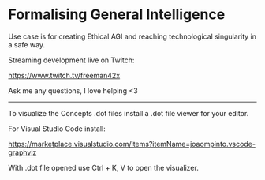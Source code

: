 # Formalising General Intelligence

Use case is for creating Ethical AGI and reaching technological singularity in a safe way.

Streaming development live on Twitch:

https://www.twitch.tv/freeman42x

Ask me any questions, I love helping <3

---

To visualize the Concepts .dot files install a .dot file viewer for your editor.

For Visual Studio Code install:

https://marketplace.visualstudio.com/items?itemName=joaompinto.vscode-graphviz

With .dot file opened use Ctrl + K, V to open the visualizer.